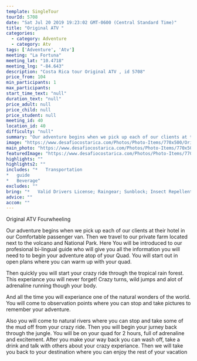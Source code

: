 ```yaml
---
template: SingleTour
tourId: 5708
date: "Sat Jul 20 2019 19:23:02 GMT-0600 (Central Standard Time)"
title: "Original ATV "
categories: 
  - category: Adventure
  - category: Atv
tags: ['Adventure', 'Atv']
meeting: "La Fortuna"
meeting_lat: "10.4718"
meeting_lng: "-84.643"
description: "Costa Rica tour Original ATV , id 5708"
price_from: 104
min_participants: 1
max_participants: 
start_time_text: "null"
duration_text: "null"
price_adult: null
price_child: null
price_student: null
meeting_id: 40
location_id: 40
difficulty: "null"
summary: "Our adventure begins when we pick up each of our clients at their hotel in our Comfortable passenger van. Then we travel to our private farm located next to the volcano and National Park. Here You will be introduced to our profesional bi-lingual guide who will give you all the information you will need to to begin your adventure atop of your Quad. You will start out in open plans where you can warm up with your quad. Then quickly you will start your crazy ride through the tropical r..."
image: "https://www.desafiocostarica.com/Photos/Photo-Items/770x500/Original-ATV--1487355577.jpg"
main_photo: "https://www.desafiocostarica.com/Photos/Photo-Items/770x500/Original-ATV--1487355577.jpg"
featuredImage: "https://www.desafiocostarica.com/Photos/Photo-Items/770x500/Original-ATV--1487355577.jpg"
highlights: ""
highlights2: ""
includes: "*   Transportation
*   guide
*   Beverage"
excludes: ""
bring: "*   Valid Drivers License; Raingear; Sunblock; Insect Repellent; Travel Insurance"
advice: ""
accom: ""
---
```

Original ATV Fourwheeling

Our adventure begins when we pick up each of our clients at their hotel in our Comfortable passenger van. Then we travel to our private farm located next to the volcano and National Park. Here You will be introduced to our profesional bi-lingual guide who will give you all the information you will need to to begin your adventure atop of your Quad. You will start out in open plans where you can warm up with your quad.

Then quickly you will start your crazy ride through the tropical rain forest. This experiance you will never forget! Crazy turns, wild jumps and alot of adrenaline running though your body.

And all the time you will experiance one of the natural wonders of the world. You will come to observation points where you can stop and take pictures to remember your adventure.

Also you will come to natural rivers where you can stop and take some of the mud off from your crazy ride. Then you will begin your jurney back through the jungle. You will be on your quad for 2 hours, full of adrenaline and excitement. After you make your way back you can wash off, take a drink and talk with others about your crazy experiance. Then we will take you back to your destination where you can enjoy the rest of your vacation